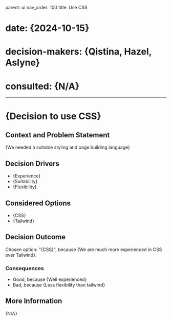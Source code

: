 parent: ui
nav_order: 100
title: Use CSS

# date: {2024-10-15}
# decision-makers: {Qistina, Hazel, Aslyne}
# consulted: {N/A}
---

# {Decision to use CSS}

## Context and Problem Statement

{We needed a suitable styling and page building language}

<!-- This is an optional element. Feel free to remove. -->
## Decision Drivers

* {Experience}
* {Suitability}
* {Flexibility}

## Considered Options

* {CSS}
* {Tailwind}

## Decision Outcome

Chosen option: "{CSS}", because {We are much more experienced in CSS over Tailwind}.

<!-- This is an optional element. Feel free to remove. -->
### Consequences

* Good, because {Well experienced}
* Bad, because {Less flexibility than tailwind}

## More Information

{N/A}
